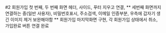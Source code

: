 #2 회원가입 첫 번째, 두 번째 화면 헤더, 사이드, 푸터 지우고 연결, 
** 세번째 화면까지 연결하는 중(일반 사용자), 비밀번호표시, 주소검색, 이메일 인증부분, 우측에 갑자기 생긴 이미지 제거 보완해야함
** 회원가입 마지막화면 구현, 각 회원가입 상태에서 취소, 가입완료 버튼 연결 완료
